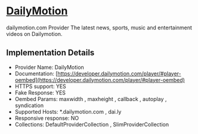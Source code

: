 # [DailyMotion](https://dailymotion.com)

dailymotion.com Provider
The latest news, sports, music and entertainment
videos on Dailymotion.

## Implementation Details

- Provider
Name: DailyMotion
- Documentation: [https://developer.dailymotion.com/player/#player-oembed](https://developer.dailymotion.com/player/#player-oembed)
- HTTPS support: YES
- Fake Response: YES
- Oembed Params: maxwidth , maxheight , callback , autoplay , syndication
- Supported Hosts: *.dailymotion.com , dai.ly
- Responsive response: NO
- Collections: DefaultProviderCollection , SlimProviderCollection


